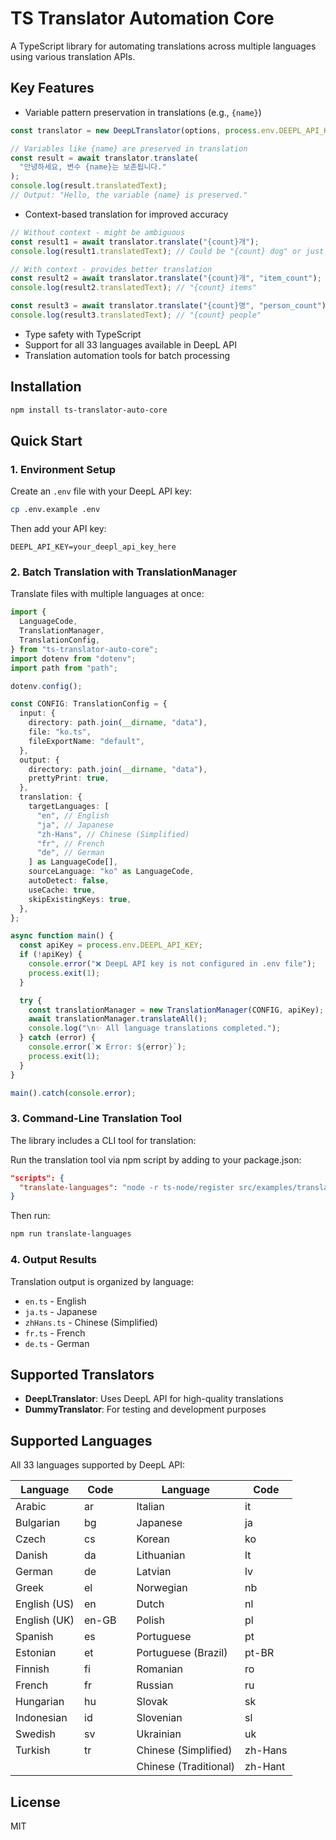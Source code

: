 # TS Translator Automation Core

A TypeScript library for automating translations across multiple languages using various translation APIs.

## Key Features

- Variable pattern preservation in translations (e.g., `{name}`)

```typescript
const translator = new DeepLTranslator(options, process.env.DEEPL_API_KEY!);

// Variables like {name} are preserved in translation
const result = await translator.translate(
  "안녕하세요, 변수 {name}는 보존됩니다."
);
console.log(result.translatedText);
// Output: "Hello, the variable {name} is preserved."
```

- Context-based translation for improved accuracy

```typescript
// Without context - might be ambiguous
const result1 = await translator.translate("{count}개");
console.log(result1.translatedText); // Could be "{count} dog" or just "{count}"

// With context - provides better translation
const result2 = await translator.translate("{count}개", "item_count");
console.log(result2.translatedText); // "{count} items"

const result3 = await translator.translate("{count}명", "person_count");
console.log(result3.translatedText); // "{count} people"
```

- Type safety with TypeScript
- Support for all 33 languages available in DeepL API
- Translation automation tools for batch processing

## Installation

```bash
npm install ts-translator-auto-core
```

## Quick Start

### 1. Environment Setup

Create an `.env` file with your DeepL API key:

```bash
cp .env.example .env
```

Then add your API key:

```
DEEPL_API_KEY=your_deepl_api_key_here
```

### 2. Batch Translation with TranslationManager

Translate files with multiple languages at once:

```typescript
import {
  LanguageCode,
  TranslationManager,
  TranslationConfig,
} from "ts-translator-auto-core";
import dotenv from "dotenv";
import path from "path";

dotenv.config();

const CONFIG: TranslationConfig = {
  input: {
    directory: path.join(__dirname, "data"),
    file: "ko.ts",
    fileExportName: "default",
  },
  output: {
    directory: path.join(__dirname, "data"),
    prettyPrint: true,
  },
  translation: {
    targetLanguages: [
      "en", // English
      "ja", // Japanese
      "zh-Hans", // Chinese (Simplified)
      "fr", // French
      "de", // German
    ] as LanguageCode[],
    sourceLanguage: "ko" as LanguageCode,
    autoDetect: false,
    useCache: true,
    skipExistingKeys: true,
  },
};

async function main() {
  const apiKey = process.env.DEEPL_API_KEY;
  if (!apiKey) {
    console.error("❌ DeepL API key is not configured in .env file");
    process.exit(1);
  }

  try {
    const translationManager = new TranslationManager(CONFIG, apiKey);
    await translationManager.translateAll();
    console.log("\n✨ All language translations completed.");
  } catch (error) {
    console.error(`❌ Error: ${error}`);
    process.exit(1);
  }
}

main().catch(console.error);
```

### 3. Command-Line Translation Tool

The library includes a CLI tool for translation:

Run the translation tool via npm script by adding to your package.json:

```json
"scripts": {
  "translate-languages": "node -r ts-node/register src/examples/translate-languages.js"
}
```

Then run:

```bash
npm run translate-languages
```

### 4. Output Results

Translation output is organized by language:

- `en.ts` - English
- `ja.ts` - Japanese
- `zhHans.ts` - Chinese (Simplified)
- `fr.ts` - French
- `de.ts` - German

## Supported Translators

- **DeepLTranslator**: Uses DeepL API for high-quality translations
- **DummyTranslator**: For testing and development purposes

## Supported Languages

All 33 languages supported by DeepL API:

| Language     | Code  |     | Language              | Code    |
| ------------ | ----- | --- | --------------------- | ------- |
| Arabic       | ar    |     | Italian               | it      |
| Bulgarian    | bg    |     | Japanese              | ja      |
| Czech        | cs    |     | Korean                | ko      |
| Danish       | da    |     | Lithuanian            | lt      |
| German       | de    |     | Latvian               | lv      |
| Greek        | el    |     | Norwegian             | nb      |
| English (US) | en    |     | Dutch                 | nl      |
| English (UK) | en-GB |     | Polish                | pl      |
| Spanish      | es    |     | Portuguese            | pt      |
| Estonian     | et    |     | Portuguese (Brazil)   | pt-BR   |
| Finnish      | fi    |     | Romanian              | ro      |
| French       | fr    |     | Russian               | ru      |
| Hungarian    | hu    |     | Slovak                | sk      |
| Indonesian   | id    |     | Slovenian             | sl      |
| Swedish      | sv    |     | Ukrainian             | uk      |
| Turkish      | tr    |     | Chinese (Simplified)  | zh-Hans |
|              |       |     | Chinese (Traditional) | zh-Hant |

## License

MIT
